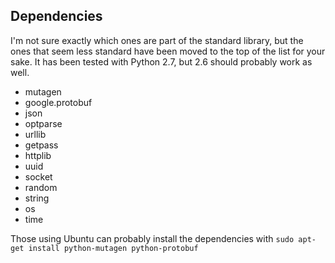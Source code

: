 ## Dependencies

I'm not sure exactly which ones are part of the standard library, but the ones that seem less standard have been moved to the top of the list for your sake. It has been tested with Python 2.7, but 2.6 should probably work as well.

* mutagen
* google.protobuf
* json
* optparse
* urllib
* getpass
* httplib
* uuid
* socket
* random
* string
* os
* time

Those using Ubuntu can probably install the dependencies with `sudo apt-get install python-mutagen python-protobuf`